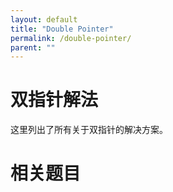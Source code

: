 ```yaml
---
layout: default
title: "Double Pointer"
permalink: /double-pointer/
parent: ""
---
```


# 双指针解法

这里列出了所有关于双指针的解决方案。

# 相关题目
